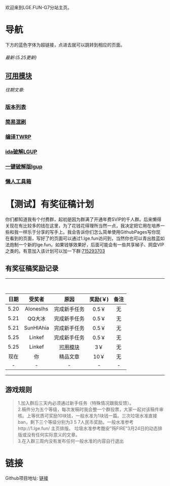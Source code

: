 欢迎来到LGE.FUN-G7分站主页。
# 导航
下方的蓝色字体为超链接，点进去就可以跳转到相应的页面。
###### 最新:(5.25更新)
## [可用模块](canbeuse.md)
###### 往期文章:
### [版本列表](vb.md)
### [简易混刷](mix.md)
### [编译TWRP](twrpboot.md)
### [ida破解LGUP](ida.md)
### [一键破解版lgup](setdev.md)
### [懒人工具箱](https://github.com/ElisaMin/LG-G7-BOX)
### [](.md)

# 【测试】有奖征稿计划
你们都知道我有个付费群，起初是因为群满了开通年费SVIP的千人群。后来懒得关现在有比较多的钱在这里，为了花钱花得理所当然一点，我决定把它用在培养一些和我一样乐于分享的写手上。我会告诉你们怎么简单使用GithubPages写你现在看到的页面，写好了的页面可以通过1.lge.fun访问到，当然你也可以青出胜蓝如法炮制一个新的lge.fun。如果钱够效果好，后面可能会有一些共享梯子、网盘VIP之类的。有意加入该计划可以加一下群:[715293703](https://jq.qq.com/?_wv=1027&k=5ebBbXR)
## 有奖征稿奖励记录
----

  <br />
 
|日期|受奖者|原因|奖励(￥)|备注| 
| :----: |:-------: |:----: |:----: |:----: |
|5.20|Aloneslhs|完成新手任务|0.5￥|无|
|5.21|QQ大冰|完成新手任务|0.5￥|无|
|5.21|SunHIAhia|完成新手任务|0.5￥|无|
|5.25|Linkef|完成新手任务|0.5￥|无|
|5.25|Linkef|[可用模块](canbeuse.md)|3￥|无|
|现在|你|精品文章|10￥|无|
|-|-|-|-|-|


-----

## 游戏规则
> 1.加入群后三天内必须通过新手任务（特殊情况跟我反馈）。  <br />
2.稿件分为五个等级，每次发稿时我会整一个群投票，大家一起对该稿件审核。上等优质可奖励10块钱，一般水准为1块钱一篇。三次垃圾水准直接ban，剩下三个等级分别为3 5 7人民币奖励。一般水准参考http://1.lge.fun/ 主页排版。 垃圾水准参考酷安”殇FIRE”3月24日的动态排版或没有任何实际意义的文章。<br />
3.在入群三周内没有发布任何一般水准的内容自行退出 <br />


# 链接
Github项目地址: [链接](https://github.com/ElisaMin/Manual-For-LGG7-Chinese-Guys)
